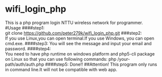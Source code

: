 # wifi_login_php
This is a php program login NTTU wireless network for programmer.
#Usage
####step1:  
git clone https://github.com/peter279k/wifi_login_php.git
###step2:  
If you use Linux,you can open terminal.If you use Windows, you can open cmd.exe.
####step3: 
You will see the message and input your email and password.
####step4:  
You need to have php runtime on windows platform and php5-cli package on Linux so that you can use following commands: php /your-path/auth/auth.php
####step5: 
Done!!
##Attention!
This program only runs in command line.It will not be compatible with web app.
